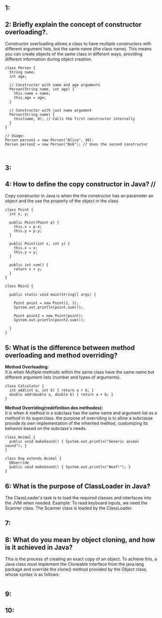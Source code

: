 ## 1: 

## 2: Briefly explain the concept of constructor overloading?.


Constructor overloading allows a class to have multiple constructors with different argument lists, but the same name (the class name). This means you can create objects of the same class in different ways, providing different information during object creation.
```
class Person {
  String name;
  int age;

  // Constructor with name and age arguments
  Person(String name, int age) {
    this.name = name;
    this.age = age;
  }

  // Constructor with just name argument
  Person(String name) {
    this(name, 0); // Calls the first constructor internally
  }
}

// Usage:
Person person1 = new Person("Alice", 30);
Person person2 = new Person("Bob"); // Uses the second constructor



```
## 3:
## 4: How to define the copy constructor in Java? //
Copy constructor in Java is when the the constructor has an parameter an object and the use the property of the object in the class
```
class Point {
  int x, y;

  public Point(Point p) {
    this.x = p.x;
    this.y = p.y;
  }

  public Point(int x, int y) {
    this.x = x;
    this.y = y;
  }

  public int sum() {
    return x + y;
  }
}

class Main2 {

  public static void main(String[] args) {

    Point point = new Point(1, 1);
    System.out.println(point.sum());

    Point point2 = new Point(point);
    System.out.println(point2.sum());

  }
}
``` 
## 5: What is the difference between method overloading and method overriding?
**Method Overloading:**<br>
It is when Multiple methods within the same class have the same name but different argument lists (number and types of arguments).
``` 
class Calculator {
  int add(int a, int b) { return a + b; }
  double add(double a, double b) { return a + b; }
}
``` 
**Method Overriding(redéfinition des méthodes):**<br>
It is when A method in a subclass has the same name and argument list as a method in its superclass. the purpose of overriding is to allow a subclasse provide its own implementation of the inherited method, customizing its behavior based on the subclass's needs.

``` 
class Animal {
  public void makeSound() { System.out.println("Generic animal sound"); }
}

class Dog extends Animal {
  @Override
  public void makeSound() { System.out.println("Woof!"); }
}
``` 

## 6: What is the purpose of ClassLoader in Java?

The ClassLoader's task is to load the required classes and interfaces into the JVM when needed.
Example: To read keyboard inputs, we need the Scanner class. The Scanner class is loaded by the ClassLoader.
## 7: 

## 8: What do you mean by object cloning, and how is it achieved in Java?
This is the process of creating an exact copy of an object. To achieve this, a Java class must implement the Cloneable interface from the java.lang package and override the clone() method provided by the Object class, whose syntax is as follows:
```
```
## 9: 
## 10: 